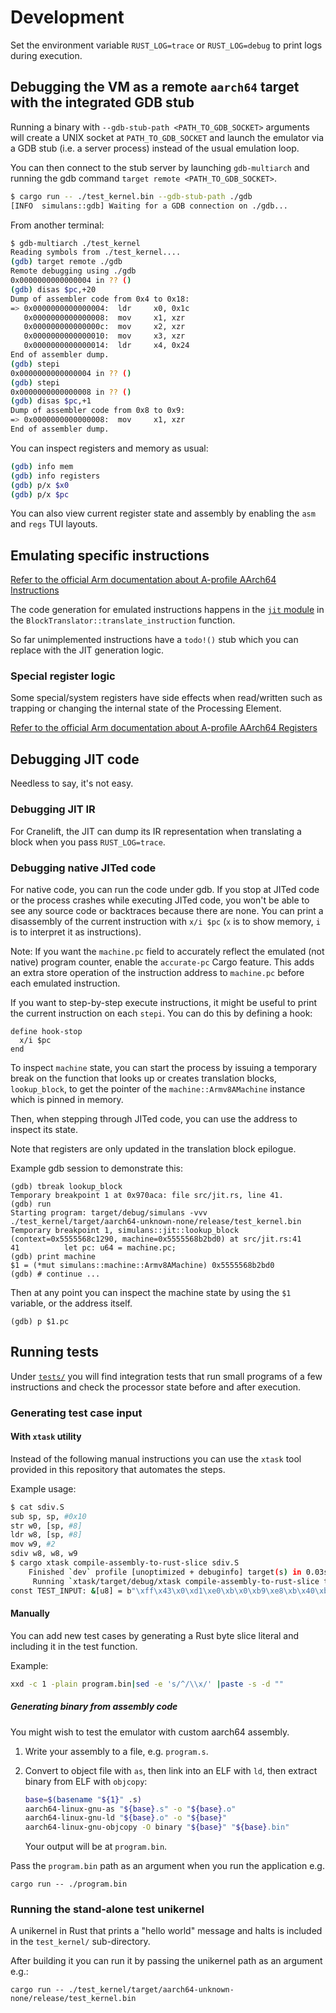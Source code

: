 # Development

Set the environment variable `RUST_LOG=trace` or `RUST_LOG=debug` to print logs during execution.

## Debugging the VM as a remote `aarch64` target with the integrated GDB stub

Running a binary with `--gdb-stub-path <PATH_TO_GDB_SOCKET>` arguments will create a UNIX socket at `PATH_TO_GDB_SOCKET` and launch the emulator via a GDB stub (i.e. a server process) instead of the usual emulation loop.

You can then connect to the stub server by launching `gdb-multiarch` and running the gdb command `target remote <PATH_TO_GDB_SOCKET>`.

```sh
$ cargo run -- ./test_kernel.bin --gdb-stub-path ./gdb
[INFO  simulans::gdb] Waiting for a GDB connection on ./gdb...
```

From another terminal:

```sh
$ gdb-multiarch ./test_kernel
Reading symbols from ./test_kernel....
(gdb) target remote ./gdb
Remote debugging using ./gdb
0x0000000000000004 in ?? ()
(gdb) disas $pc,+20
Dump of assembler code from 0x4 to 0x18:
=> 0x0000000000000004:  ldr     x0, 0x1c
   0x0000000000000008:  mov     x1, xzr
   0x000000000000000c:  mov     x2, xzr
   0x0000000000000010:  mov     x3, xzr
   0x0000000000000014:  ldr     x4, 0x24
End of assembler dump.
(gdb) stepi
0x0000000000000004 in ?? ()
(gdb) stepi
0x0000000000000008 in ?? ()
(gdb) disas $pc,+1
Dump of assembler code from 0x8 to 0x9:
=> 0x0000000000000008:  mov     x1, xzr
End of assembler dump.
```

You can inspect registers and memory as usual:

```sh
(gdb) info mem
(gdb) info registers
(gdb) p/x $x0
(gdb) p/x $pc
```

You can also view current register state and assembly by enabling the `asm` and `regs` TUI layouts.

## Emulating specific instructions

[Refer to the official Arm documentation about A-profile AArch64 Instructions](https://developer.arm.com/documentation/ddi0601/2025-03/AArch64-Instructions?lang=en)

The code generation for emulated instructions happens in the [`jit`
module](./src/jit.rs) in the `BlockTranslator::translate_instruction` function.

So far unimplemented instructions have a `todo!()` stub which you can replace with the JIT generation logic.

### Special register logic

Some special/system registers have side effects when read/written such as
trapping or changing the internal state of the Processing Element.

[Refer to the official Arm documentation about A-profile AArch64 Registers](https://developer.arm.com/documentation/ddi0601/2025-03/AArch64-Registers?lang=en)

## Debugging JIT code

Needless to say, it's not easy.

### Debugging JIT IR

For Cranelift, the JIT can dump its IR representation when translating a block when you pass `RUST_LOG=trace`.

### Debugging native JITed code

For native code, you can run the code under gdb.
If you stop at JITed code or the process crashes while executing JITed code, you won't be able to see any source code or backtraces because there are none.
You can print a disassembly of the current instruction with `x/i $pc` (`x` is to show memory, `i` is to interpret it as instructions).

Note: If you want the `machine.pc` field to accurately reflect the emulated (not native) program counter, enable the `accurate-pc` Cargo feature.
This adds an extra store operation of the instruction address to `machine.pc` before each emulated instruction.

If you want to step-by-step execute instructions, it might be useful to print the current instruction on each `stepi`.
You can do this by defining a hook:

```text
define hook-stop
  x/i $pc
end
```

To inspect `machine` state, you can start the process by issuing a temporary break on the function that looks up or creates translation blocks, `lookup_block`, to get the pointer of the `machine::Armv8AMachine` instance which is pinned in memory.

Then, when stepping through JITed code, you can use the address to inspect its state.

Note that registers are only updated in the translation block epilogue.

Example gdb session to demonstrate this:

```text
(gdb) tbreak lookup_block
Temporary breakpoint 1 at 0x970aca: file src/jit.rs, line 41.
(gdb) run
Starting program: target/debug/simulans -vvv ./test_kernel/target/aarch64-unknown-none/release/test_kernel.bin
Temporary breakpoint 1, simulans::jit::lookup_block (context=0x5555568c1290, machine=0x5555568b2bd0) at src/jit.rs:41
41          let pc: u64 = machine.pc;
(gdb) print machine
$1 = (*mut simulans::machine::Armv8AMachine) 0x5555568b2bd0
(gdb) # continue ...
```

Then at any point you can inspect the machine state by using the `$1` variable, or the address itself.

```text
(gdb) p $1.pc
```

## Running tests

Under [`tests/`](./tests/) you will find integration tests that run small
programs of a few instructions and check the processor state before and after
execution.

### Generating test case input

#### With `xtask` utility

Instead of the following manual instructions you can use the `xtask` tool provided in this repository that automates the steps.

Example usage:

```sh
$ cat sdiv.S
sub sp, sp, #0x10
str w0, [sp, #8]
ldr w8, [sp, #8]
mov w9, #2
sdiv w8, w8, w9
$ cargo xtask compile-assembly-to-rust-slice sdiv.S
    Finished `dev` profile [unoptimized + debuginfo] target(s) in 0.03s
     Running `xtask/target/debug/xtask compile-assembly-to-rust-slice test_sdiv.s`
const TEST_INPUT: &[u8] = b"\xff\x43\x0\xd1\xe0\xb\x0\xb9\xe8\xb\x40\xb9\x49\x0\x80\x52\x8\xd\xc9\x1a";
```

#### Manually

You can add new test cases by generating a Rust byte slice literal and including it in the test function.

Example:

```sh
xxd -c 1 -plain program.bin|sed -e 's/^/\\x/' |paste -s -d ""
```

##### Generating binary from assembly code

You might wish to test the emulator with custom aarch64 assembly.

1. Write your assembly to a file, e.g. `program.s`.
2. Convert to object file with `as`, then link into an ELF with `ld`, then extract binary from ELF with `objcopy`:

   ```sh
   base=$(basename "${1}" .s)
   aarch64-linux-gnu-as "${base}.s" -o "${base}.o"
   aarch64-linux-gnu-ld "${base}.o" -o "${base}"
   aarch64-linux-gnu-objcopy -O binary "${base}" "${base}.bin"
   ```
   Your output will be at `program.bin`.

Pass the `program.bin` path as an argument when you run the application e.g.

```shell
cargo run -- ./program.bin
```

### Running the stand-alone test unikernel

A unikernel in Rust that prints a "hello world" message and halts is included in the `test_kernel/` sub-directory.

After building it you can run it by passing the unikernel path as an argument e.g.:

```shell
cargo run -- ./test_kernel/target/aarch64-unknown-none/release/test_kernel.bin
```

